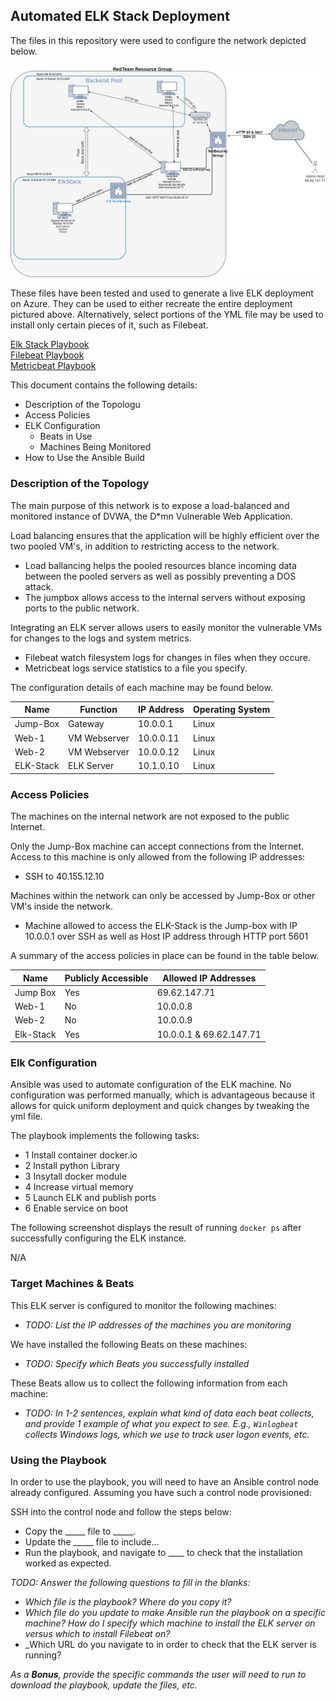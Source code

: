 ## Automated ELK Stack Deployment

The files in this repository were used to configure the network depicted below.

![Diagrams/RedTeam.drawio.png](Diagrams/RedTeam.drawio.png)

These files have been tested and used to generate a live ELK deployment on Azure. They can be used to either recreate the entire deployment pictured above. Alternatively, select portions of the YML file may be used to install only certain pieces of it, such as Filebeat.

[Elk Stack Playbook](Ansible/Elk-Install.yml)  
[Filebeat Playbook](Ansible/filebeat.yml)  
[Metricbeat Playbook](Ansible/metricbeat-install.yml) 

This document contains the following details:
- Description of the Topologu
- Access Policies
- ELK Configuration
  - Beats in Use
  - Machines Being Monitored
- How to Use the Ansible Build


### Description of the Topology

The main purpose of this network is to expose a load-balanced and monitored instance of DVWA, the D*mn Vulnerable Web Application.

Load balancing ensures that the application will be highly efficient over the two pooled VM's, in addition to restricting access to the network.
- Load ballancing helps the pooled resources blance incoming data between the pooled servers as well as possibly preventing a DOS attack. 
- The jumpbox allows access to the internal servers without exposing ports to the public network. 

Integrating an ELK server allows users to easily monitor the vulnerable VMs for changes to the logs and system metrics.
- Filebeat watch filesystem logs for changes in files when they occure.
- Metricbeat logs service statistics to a file you specify.

The configuration details of each machine may be found below.

| Name     | Function     | IP Address | Operating System |
|----------|--------------|------------|------------------|
| Jump-Box | Gateway      | 10.0.0.1   |  Linux          |
| Web-1    | VM Webserver | 10.0.0.11  |  Linux          |
| Web-2    | VM Webserver | 10.0.0.12  |  Linux          |
| ELK-Stack| ELK Server   | 10.1.0.10  |  Linux          |

### Access Policies

The machines on the internal network are not exposed to the public Internet. 

Only the Jump-Box machine can accept connections from the Internet. Access to this machine is only allowed from the following IP addresses:
- SSH to 40.155.12.10

Machines within the network can only be accessed by Jump-Box or other VM's inside the network.
- Machine allowed to access the ELK-Stack is the Jump-box with IP 10.0.0.1 over SSH as well as Host IP address through HTTP port 5601

A summary of the access policies in place can be found in the table below.

| Name         | Publicly Accessible | Allowed IP Addresses    |
|--------------|---------------------|-------------------------|
| Jump Box     | Yes                 | 69.62.147.71            |
|Web-1         | No                  |  10.0.0.8               |
|Web-2         | No                  |  10.0.0.9               |
|Elk-Stack     | Yes                 | 10.0.0.1 & 69.62.147.71 |



### Elk Configuration

Ansible was used to automate configuration of the ELK machine. No configuration was performed manually, which is advantageous because it allows for quick uniform deployment and quick changes by tweaking the yml file. 

The playbook implements the following tasks:
- 1 Install container docker.io 
- 2 Install python Library
- 3 Insytall docker module 
- 4 Increase virtual memory
- 5 Launch ELK and publish ports
- 6 Enable service on boot

The following screenshot displays the result of running `docker ps` after successfully configuring the ELK instance.

N/A

### Target Machines & Beats
This ELK server is configured to monitor the following machines:
- _TODO: List the IP addresses of the machines you are monitoring_

We have installed the following Beats on these machines:
- _TODO: Specify which Beats you successfully installed_

These Beats allow us to collect the following information from each machine:
- _TODO: In 1-2 sentences, explain what kind of data each beat collects, and provide 1 example of what you expect to see. E.g., `Winlogbeat` collects Windows logs, which we use to track user logon events, etc._

### Using the Playbook
In order to use the playbook, you will need to have an Ansible control node already configured. Assuming you have such a control node provisioned: 

SSH into the control node and follow the steps below:
- Copy the _____ file to _____.
- Update the _____ file to include...
- Run the playbook, and navigate to ____ to check that the installation worked as expected.

_TODO: Answer the following questions to fill in the blanks:_
- _Which file is the playbook? Where do you copy it?_
- _Which file do you update to make Ansible run the playbook on a specific machine? How do I specify which machine to install the ELK server on versus which to install Filebeat on?_
- _Which URL do you navigate to in order to check that the ELK server is running?

_As a **Bonus**, provide the specific commands the user will need to run to download the playbook, update the files, etc._